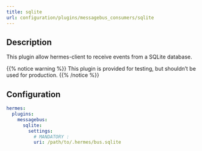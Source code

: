 ```yaml
---
title: sqlite
url: configuration/plugins/messagebus_consumers/sqlite
---
```


## Description

This plugin allow hermes-client to receive events from a SQLite database.

{{% notice warning %}}
This plugin is provided for testing, but shouldn’t be used for production.
{{% /notice %}}

## Configuration

```yaml
hermes:
  plugins:
    messagebus:
      sqlite:
        settings:
          # MANDATORY :
          uri: /path/to/.hermes/bus.sqlite
```
